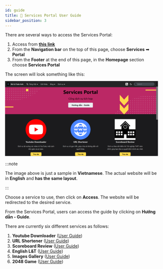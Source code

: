 ```yaml
---
id: guide
title: 📖 Services Portal User Guide
sidebar_position: 3
---
```


There are several ways to access the Services Portal:

1. Access from [**this link**](../../en/services)
2. From the **Navigation bar** on the top of this page, choose **Services** ➡ **Portal**
3. From the **Footer** at the end of this page, in the **Homepage** section choose **Services Portal**

The screen will look something like this:

![Service Portal](../../../../../public/img/services/home.png)

:::note

The image above is just a sample in **Vietnamese**. The actual website will be in **English** and **has the same layout**.

:::

Choose a service to use, then click on **Access**. The website will be redirected to the desired service.

From the Services Portal, users can access the guide by clicking on **Hướng dẫn - Guide**.

There are currently six different services as follows:

1. **Youtube Downloader** ([User Guide](./guide/youtube))
2. **URL Shortener** ([User Guide](./guide/shortener))
3. **Scoreboard Review** ([User Guide](./guide/scoreboard))
4. **English L&T** ([User Guide](./guide/english))
5. **Images Gallery** ([User Guide](./guide/gallery))
6. **2048 Game** ([User Guide](./guide/games))

